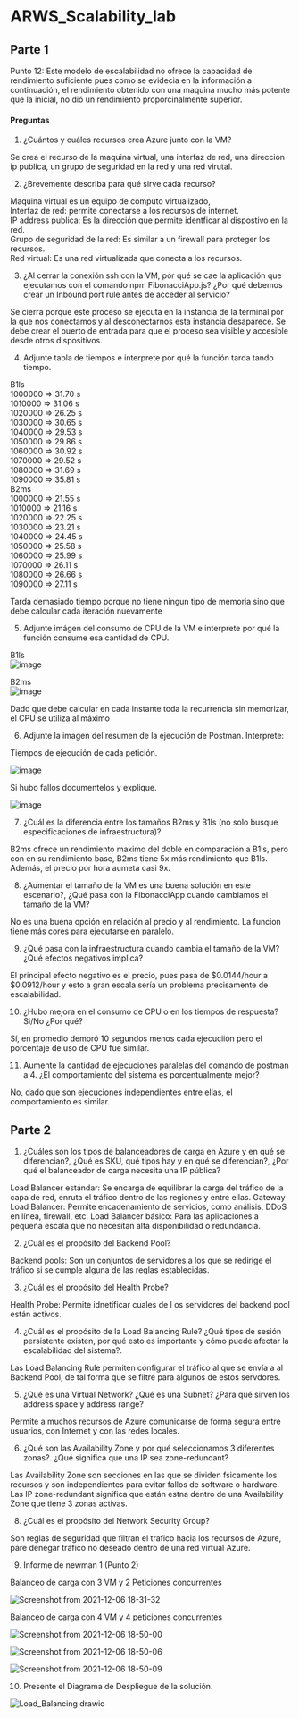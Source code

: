# ARWS_Scalability_lab

## Parte 1

Punto 12: Este modelo de escalabilidad no ofrece la capacidad de rendimiento suficiente pues como se evidecia en la información a continuación, el rendimiento obtenido con una maquina mucho más potente que la inicial, no dió un rendimiento proporcinalmente superior.

#### Preguntas

1. ¿Cuántos y cuáles recursos crea Azure junto con la VM?

Se crea el recurso de la maquina virtual, una interfaz de red, una dirección ip publica, un grupo de seguridad en la red y una red virutal.

2. ¿Brevemente describa para qué sirve cada recurso?

Maquina virtual es un equipo de computo virtualizado, <br>
Interfaz de red: permite conectarse a los recursos de internet.<br>
IP address publica: Es la dirección que permite identficar al dispostivo en la red. <br>
Grupo de seguridad de la red: Es similar a un firewall para proteger los recursos. <br>
Red virtual: Es una red virtualizada que conecta a los recursos. <br>

3. ¿Al cerrar la conexión ssh con la VM, por qué se cae la aplicación que ejecutamos con el comando npm FibonacciApp.js? ¿Por qué debemos crear un Inbound port rule antes de acceder al servicio?

Se cierra porque este proceso se ejecuta en la instancia de la terminal por la que nos conectamos y al desconectarnos esta instancia desaparece. Se debe crear el puerto de entrada para que el proceso sea visible y accesible desde otros dispositivos.

4. Adjunte tabla de tiempos e interprete por qué la función tarda tando tiempo.

B1ls <br>
1000000 => 31.70 s <br>
1010000 => 31.06 s <br>
1020000 => 26.25 s <br>
1030000 => 30.65 s <br>
1040000 => 29.53 s <br>
1050000 => 29.86 s <br>
1060000 => 30.92 s <br>
1070000 => 29.52 s <br>
1080000 => 31.69 s <br>
1090000 => 35.81 s <br>
B2ms <br>
1000000 => 21.55 s <br>
1010000 => 21.16 s <br>
1020000 => 22.25 s <br>
1030000 => 23.21 s <br>
1040000 => 24.45 s <br>
1050000 => 25.58 s <br>
1060000 => 25.99 s <br>
1070000 => 26.11 s <br>
1080000 => 26.66 s <br>
1090000 => 27.11 s <br>

Tarda demasiado tiempo porque no tiene ningun tipo de memoria sino que debe calcular cada iteración nuevamente

5. Adjunte imágen del consumo de CPU de la VM e interprete por qué la función consume esa cantidad de CPU.

B1ls <br>
![image](https://user-images.githubusercontent.com/60078276/144887220-b5be21b0-c32c-499e-9857-f6077872917b.png)

B2ms <br>
![image](https://user-images.githubusercontent.com/60078276/144911322-2a6c7091-c286-4547-972b-8ddf8c3ddc14.png)

Dado que debe calcular en cada instante toda la recurrencia sin memorizar, el CPU se utiliza al máximo

6. Adjunte la imagen del resumen de la ejecución de Postman. Interprete:

Tiempos de ejecución de cada petición.

![image](https://user-images.githubusercontent.com/60078276/144922036-50f6b4fd-bba7-4fd9-b0b4-fa8f286b57dd.png)



Si hubo fallos documentelos y explique.

![image](https://user-images.githubusercontent.com/60078276/144922130-0b97d732-979f-41db-8141-16c5103c6df7.png)



7. ¿Cuál es la diferencia entre los tamaños B2ms y B1ls (no solo busque especificaciones de infraestructura)?

B2ms ofrece un rendimiento maximo del doble en comparación a B1ls, pero con en su rendimiento base, B2ms tiene 5x más rendimiento que B1ls. Además, el precio por hora aumeta casi 9x.

8. ¿Aumentar el tamaño de la VM es una buena solución en este escenario?, ¿Qué pasa con la FibonacciApp cuando cambiamos el tamaño de la VM?

No es una buena opción en relación al precio y al rendimiento. La funcion tiene más cores para ejecutarse en paralelo.

9. ¿Qué pasa con la infraestructura cuando cambia el tamaño de la VM? ¿Qué efectos negativos implica?

El principal efecto negativo es el precio, pues pasa de $0.0144/hour a $0.0912/hour y esto a gran escala sería un problema precisamente de escalabilidad.

10. ¿Hubo mejora en el consumo de CPU o en los tiempos de respuesta? Si/No ¿Por qué?

Sí, en promedio demoró 10 segundos menos cada ejecuciión pero el porcentaje de uso de CPU fue similar.

11. Aumente la cantidad de ejecuciones paralelas del comando de postman a 4. ¿El comportamiento del sistema es porcentualmente mejor?

No, dado que son ejecuciones independientes entre ellas, el comportamiento es similar.


## Parte 2

1. ¿Cuáles son los tipos de balanceadores de carga en Azure y en qué se diferencian?, ¿Qué es SKU, qué tipos hay y en qué se diferencian?, ¿Por qué el balanceador de carga necesita una IP pública?

Load Balancer estándar: Se encarga de equilibrar la carga del tráfico de la capa de red, enruta el tráfico dentro de las regiones y entre ellas.
Gateway Load Balancer: Permite encadenamiento de servicios, como análisis, DDoS en línea, firewall, etc.
Load Balancer básico: Para las aplicaciones a pequeña escala que no necesitan alta disponibilidad o redundancia.

2. ¿Cuál es el propósito del Backend Pool?

Backend pools: Son un conjuntos de servidores a los que se redirige el tráfico si se cumple alguna de las reglas establecidas.

3. ¿Cuál es el propósito del Health Probe?

Health Probe: Permite idnetificar cuales de l os servidores del backend pool están activos.

4. ¿Cuál es el propósito de la Load Balancing Rule? ¿Qué tipos de sesión persistente existen, por qué esto es importante y cómo puede afectar la escalabilidad del sistema?.

Las Load Balancing Rule permiten configurar el tráfico al que se envía a al Backend Pool, de tal forma que se filtre para algunos de estos servdores.

5. ¿Qué es una Virtual Network? ¿Qué es una Subnet? ¿Para qué sirven los address space y address range?

Permite a muchos recursos de Azure comunicarse de forma segura entre usuarios, con Internet y con las redes locales.

6. ¿Qué son las Availability Zone y por qué seleccionamos 3 diferentes zonas?. ¿Qué significa que una IP sea zone-redundant?

Las Availability Zone son secciones en las que se dividen fsicamente los recursos y son independientes para evitar fallos de software o hardware. Las IP zone-redundant significa que están estna dentro de una Availability Zone que tiene 3 zonas activas. 

8. ¿Cuál es el propósito del Network Security Group?

Son reglas de seguridad que filtran el trafico hacia los recursos de Azure, pare denegar tráfico no deseado dentro de una red virtual Azure.

9. Informe de newman 1 (Punto 2)

Balanceo de carga con 3 VM y 2 Peticiones concurrentes

![Screenshot from 2021-12-06 18-31-32](https://user-images.githubusercontent.com/60078276/144948914-6f0cf50e-4d37-4325-8722-1a5145ca7f5d.png)


Balanceo de carga con 4 VM y 4 peticiones concurrentes

![Screenshot from 2021-12-06 18-50-00](https://user-images.githubusercontent.com/60078276/144949049-be072790-3b8b-4d3d-81e1-ca2333cee564.png)

![Screenshot from 2021-12-06 18-50-06](https://user-images.githubusercontent.com/60078276/144949134-6f8474f9-40ae-4c08-8301-20f467d727dd.png)

![Screenshot from 2021-12-06 18-50-09](https://user-images.githubusercontent.com/60078276/144949153-345851d4-4e3a-487b-aaf4-4222773a983f.png)



10. Presente el Diagrama de Despliegue de la solución.

![Load_Balancing drawio](https://user-images.githubusercontent.com/60078276/145038928-b3b49818-da4e-480f-a8d8-f1d54d531fc9.png)

